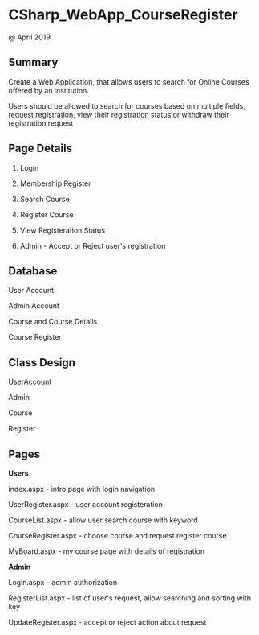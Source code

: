 # CSharp_WebApp_CourseRegister
@ April 2019

Summary
-----

Create a Web Application, that allows users to search for Online Courses offered by an institution. 

Users should be allowed to search for courses based on multiple fields, request registration, view their
registration status or withdraw their registration request


Page Details
-----

1. Login

2. Membership Register

3. Search Course

4. Register Course

5. View Registeration Status

6. Admin - Accept or Reject user's registration


Database
----

User Account

Admin Account

Course and Course Details

Course Register


Class Design
----

UserAccount

Admin

Course

Register


Pages
----

 <b> Users </b>
 
index.aspx - intro page with login navigation 

UserRegister.aspx - user account registeration

CourseList.aspx - allow user search course with keyword

CourseRegister.aspx - choose course and request register course

MyBoard.aspx - my course page with details of registration


<b> Admin </b>

Login.aspx - admin authorization

RegisterList.aspx - list of user's request, allow searching and sorting with key

UpdateRegister.aspx - accept or reject action about request

